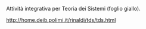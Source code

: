 Attività integrativa per Teoria dei Sistemi (foglio giallo).

http://home.deib.polimi.it/rinaldi/tds/tds.html
